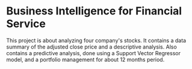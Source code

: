 # Business Intelligence for Financial Service

This project is about analyzing four company's stocks. It contains a data summary of the adjusted close price and a descriptive analysis. Also contains a predictive analysis, done using a Support Vector Regressor model, and a portfolio management for about 12 months period.